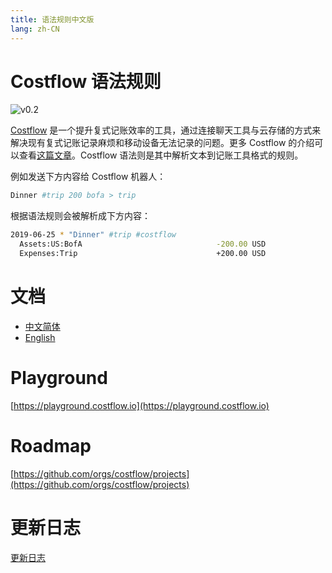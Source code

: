 ```yaml
---
title: 语法规则中文版
lang: zh-CN
---
```

# Costflow 语法规则

![v0.2](https://img.shields.io/badge/Costflow%20Syntax-v0.2-green)

[Costflow](https://www.costflow.io/) 是一个提升复式记账效率的工具，通过连接聊天工具与云存储的方式来解决现有复式记账记录麻烦和移动设备无法记录的问题。更多 Costflow 的介绍可以查看[这篇文章](https://blog.costflow.io/zh/introducing-costflow-zh/)。Costflow 语法则是其中解析文本到记账工具格式的规则。

例如发送下方内容给 Costflow 机器人：

```sh
Dinner #trip 200 bofa > trip
```

根据语法规则会被解析成下方内容：

```sh
2019-06-25 * "Dinner" #trip #costflow
  Assets:US:BofA                              -200.00 USD
  Expenses:Trip                               +200.00 USD
```

# 文档
- [中文简体](/zh/syntax/v0.2)
- [English](/syntax/)

# Playground
[https://playground.costflow.io](https://playground.costflow.io)

# Roadmap
[https://github.com/orgs/costflow/projects](https://github.com/orgs/costflow/projects)

# 更新日志
[更新日志](/zh/syntax/changelog)


